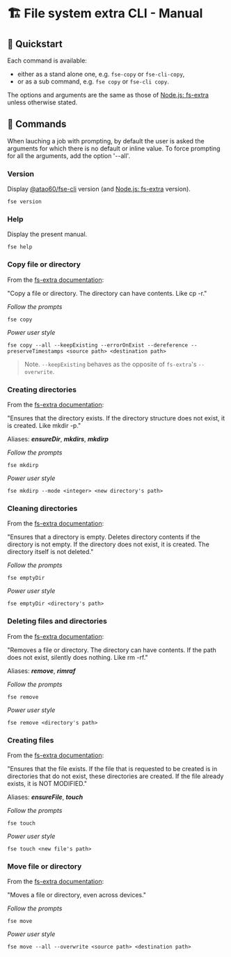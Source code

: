# 🏗  File system extra CLI - Manual

## 🏁 Quickstart

Each command is available:
- either as a stand alone one, e.g. `fse-copy` or `fse-cli-copy`,
- or as a sub command, e.g. `fse copy` or `fse-cli copy`.

The options and arguments are the same as those of [Node.js: fs-extra](https://www.npmjs.com/package/fs-extra) unless otherwise stated.

## 🎹 Commands

When lauching a job with prompting, by default the user is asked the arguments for which there is no default or inline value. 
To force prompting for all the arguments, add the option '--all'.

### Version

Display [@atao60/fse-cli](https://www.npmjs.com/package/@atao60/fse-cli) version (and [Node.js: fs-extra](https://www.npmjs.com/package/fs-extra) version).

```
fse version
```

### Help

Display the present manual.

```
fse help
```

### Copy file or directory

From the [fs-extra documentation](https://github.com/jprichardson/node-fs-extra/blob/master/docs/copy.md):

"Copy a file or directory. The directory can have contents. Like cp -r."

*Follow the prompts*

```
fse copy
```

*Power user style*

```
fse copy --all --keepExisting --errorOnExist --dereference --preserveTimestamps <source path> <destination path>
```

> Note. `--keepExisting` behaves as the opposite of `fs-extra`'s `--overwrite`.

### Creating directories

From the [fs-extra documentation](https://github.com/jprichardson/node-fs-extra/blob/master/docs/ensureDir.md):

"Ensures that the directory exists. If the directory structure does not exist, it is created. Like mkdir -p."

Aliases: ***ensureDir***, ***mkdirs***, ***mkdirp***

*Follow the prompts*

```
fse mkdirp
```

*Power user style*

```
fse mkdirp --mode <integer> <new directory's path>
```

### Cleaning directories

From the [fs-extra documentation](https://github.com/jprichardson/node-fs-extra/blob/master/docs/emptyDir.md):

"Ensures that a directory is empty. Deletes directory contents if the directory is not empty. If the directory does not exist, it is created. The directory itself is not deleted."

*Follow the prompts*

```
fse emptyDir
```

*Power user style*

```
fse emptyDir <directory's path>
```

### Deleting files and directories

From the [fs-extra documentation](https://github.com/jprichardson/node-fs-extra/blob/master/docs/remove.md):

"Removes a file or directory. The directory can have contents. If the path does not exist, silently does nothing. Like rm -rf."

Aliases: ***remove***, ***rimraf***

*Follow the prompts*

```
fse remove
```

*Power user style*

```
fse remove <directory's path>
```

### Creating files

From the [fs-extra documentation](https://github.com/jprichardson/node-fs-extra/blob/master/docs/ensureFile.md):

"Ensures that the file exists. If the file that is requested to be created is in directories that do not exist, these directories are created. If the file already exists, it is NOT MODIFIED."

Aliases: ***ensureFile***, ***touch***

*Follow the prompts*

```
fse touch
```

*Power user style*

```
fse touch <new file's path>
```

### Move file or directory

From the [fs-extra documentation](https://github.com/jprichardson/node-fs-extra/blob/master/docs/move.md):

"Moves a file or directory, even across devices."

*Follow the prompts*

```
fse move
```

*Power user style*

```
fse move --all --overwrite <source path> <destination path>
```
